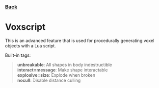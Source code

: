 ### [Back](../README.md)
# Voxscript
This is an advanced feature that is used for procedurally generating voxel objects with a Lua script.

Built-in tags:  
> **unbreakable**: All shapes in body indestructible  
> **interact=message**: Make shape interactable  
> **explosive=size**: Explode when broken  
> **nocull**: Disable distance culling